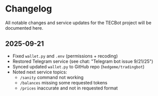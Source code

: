 # Changelog

All notable changes and service updates for the TECBot project will be documented here.

## 2025-09-21
- Fixed `wallet.py` and `.env` (permissions + recoding)
- Restored Telegram service (see chat: "Telegram bot issue 9/21/25")
- Synced updated `wallet.py` to GitHub repo (`hedgeme/tradingbot`)
- Noted next service topics:
  - `/sanity` command not working
  - `/balances` missing some requested tokens
  - `/prices` inaccurate and not in requested format
